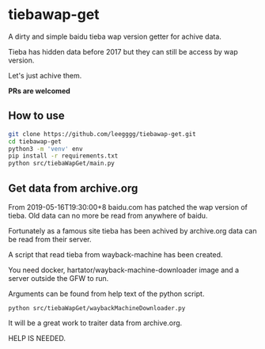 # tiebawap-get

A dirty and simple baidu tieba wap version getter for achive data. 

Tieba has hidden data before 2017 but they can still be access by wap version.

Let's just achive them.

<strong> PRs are welcomed</strong>

## How to use

```bash
git clone https://github.com/leegggg/tiebawap-get.git
cd tiebawap-get
python3 -m 'venv' env
pip install -r requirements.txt
python src/tiebaWapGet/main.py

```

## Get data from archive.org

From 2019-05-16T19:30:00+8 baidu.com has patched the wap version of tieba. Old data
can no more be read from anywhere of baidu.

Fortunately as a famous site tieba has been achived by archive.org data can be 
read from their server. 

A script that read tieba from wayback-machine has been created.

You need docker, hartator/wayback-machine-downloader image and a server outside 
the GFW to run.

Arguments can be found from help text of the python script.

```
python src/tiebaWapGet/waybackMachineDownloader.py 
``` 

It will be a great work to traiter data from archive.org.

HELP IS NEEDED.